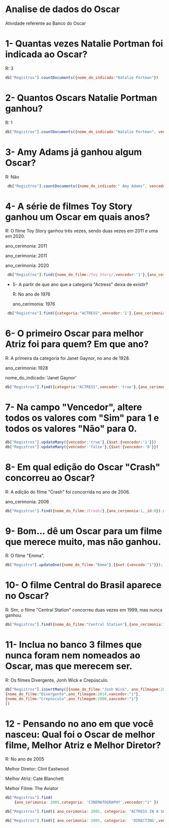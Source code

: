 
# Analise de dados do Oscar

 Atividade referente ao Banco do Oscar

# 1- Quantas vezes Natalie Portman foi indicada ao Oscar?

   R: 3

```js
db["Registros"].countDocuments({nome_do_indicado:"Natalie Portman"})
```

# 2- Quantos Oscars Natalie Portman ganhou?

   R: 1

```js
db["Registros"].countDocuments({nome_do_indicado:"Natalie Portman", vencedor:'1'})
```

# 3- Amy Adams já ganhou algum Oscar?

   R: Não

```js
 db["Registros"].countDocuments({nome_do_indicado:" Amy Adams", vencedor:'0'})
```

# 4- A série de filmes Toy Story ganhou um Oscar em quais anos?

   R: O filme Toy Story ganhou três vezes, sendo duas vezes em 2011 e uma em 2020.

   ano_cerimonia: 2011

   ano_cerimonia: 2011

   ano_cerimonia: 2020

```js
 db["Registros"].find({nome_do_filme:/Toy Story/,vencedor:'1'},{ano_cerimonia:1,_id:0})
 ```

* 5- A partir de que ano que a categoria "Actress" deixa de existir?
 
   R: No ano de 1976

  ano_cerimonia: 1976

```js
 db["Registros"].find({categoria:"ACTRESS",vencedor:'1'},{ano_cerimonia:1,_id:0}).sort({ano_cerimonia:-1}).limit(1)
```

# 6- O primeiro Oscar para melhor Atriz foi para quem? Em que ano?

   R: A primeira da categoria foi Janet Gaynor, no ano de 1928.

   ano_cerimonia: 1928
  
   nome_do_indicado: 'Janet Gaynor'

```js
db["Registros"].find({categoria:"ACTRESS",vencedor:'true'},{ano_cerimonia:1,nome_do_indicado:1,_id:0}).sort({ano_cerimonia:1}).limi(1)
```

# 7- Na campo "Vencedor", altere todos os valores com "Sim" para 1 e todos os valores "Não" para 0.

```js
db["Registros"].updateMany({vencedor:'true'},{$set:{vencedor:'1'}})
db["Registros"].updateMany({vencedor:'false'},{$set:{vencedor:'0'}})
```


#  8- Em qual edição do Oscar "Crash" concorreu ao Oscar?

   R: A edição do filme "Crash" foi concorrida no ano de 2006.

   ano_cerimonia: 2006

```js
db["Registros"].find({nome_do_filme:/Crash/},{ano_cerimonia:1,_id:0}).sort({ano_cerimonia:-1}).limit(1)
```
# 9- Bom... dê um Oscar para um filme que merece muito, mas não ganhou.

  R: O filme "Emma".
  ```js
  db["Registro"].updateOne({nome_do_filme:"Emma"},{$set:{vencedo:"1"}});
  ```

# 10- O filme Central do Brasil aparece no Oscar?

  R: Sim, o filme "Central Station" concorreu duas vezes em 1999, mas nunca ganhou.
  ```js
  db["Registros"].find({nome_do_filme:"Central Station"},{ano_cerimonia:1,_id:0}).sort({ano_cerimonia:-1}).pretty()
```
# 11- Inclua no banco 3 filmes que nunca foram nem nomeados ao Oscar, mas que merecem ser.

  R: Os filmes Divergente, Jonh Wick e Crepúsculo.
   ```js
 db["Registros"].insertMany([{nome_do_filme:"Jonh Wick", ano_filmagem:2014,vencedor:"1"},
{nome_do_filme:"Divergente",ano_filmagem:2014,vancedor:"1"},
{nome_do_filme:"Crepúsculo",ano_filmagem:2008,vancedor:"1"}
])

```

# 12 - Pensando no ano em que você nasceu: Qual foi o Oscar de melhor filme, Melhor Atriz e Melhor Diretor?
  
 R: No ano de 2005

   Melhor Diretor: Clint Eastwood
  
   Melhor Atriz: Cate Blanchett
  
   Melhor Filme: The Aviator
  
```js
db["Registros"].find(
    {ano_cerimonia: 2005,categoria: 'CINEMATOGRAPHY',vencedor:"1" })

db["Registros"].find({ ano_cerimonia: 2005, categoria: "ACTRESS IN A SUPPORTING ROLE",vencedor:"1" })

db["Registros"].find({ ano_cerimonia: 2005, categoria:  'DIRECTING',vencedor:"1" })
```
